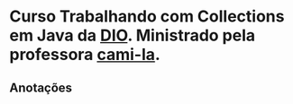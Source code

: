 # Curso Trabalhando com Collections em Java da [DIO](https://web.dio.me/). Ministrado pela professora [cami-la](https://github.com/cami-la/).
## Anotações
